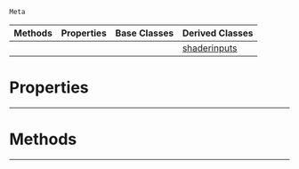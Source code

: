  `Meta`

|Methods|Properties|Base Classes|Derived Classes|
|---|---|---|---|
| | | |[shaderinputs](https://github.com/ArendDanielek/ZeroDocsTest/blob/master/code_reference/class_reference/shaderinputs.markdown)|


 #  Properties


---  
 #  Methods


---  
 
  
  
  
  
  
  
  

 